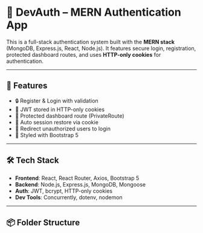 # 🔐 DevAuth – MERN Authentication App

This is a full-stack authentication system built with the **MERN stack** (MongoDB, Express.js, React, Node.js). It features secure login, registration, protected dashboard routes, and uses **HTTP-only cookies** for authentication.

---

## 🚀 Features

- 🔒 Register & Login with validation
- 🍪 JWT stored in HTTP-only cookies
- 🔐 Protected dashboard route (PrivateRoute)
- 🔁 Auto session restore via cookie
- 🚫 Redirect unauthorized users to login
- 💄 Styled with Bootstrap 5

---

## 🛠️ Tech Stack

- **Frontend**: React, React Router, Axios, Bootstrap 5
- **Backend**: Node.js, Express.js, MongoDB, Mongoose
- **Auth**: JWT, bcrypt, HTTP-only cookies
- **Dev Tools**: Concurrently, dotenv, nodemon

---

## 📦 Folder Structure

